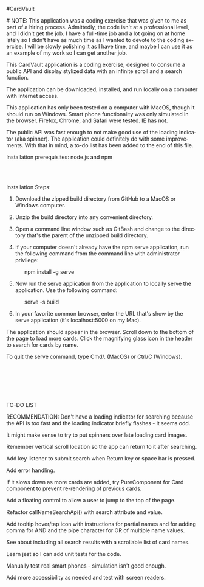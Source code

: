<!DOCTYPE HTML PUBLIC "-//W3C//DTD HTML 4.0 Transitional//EN">
<HTML>
<HEAD>
	<META HTTP-EQUIV="CONTENT-TYPE" CONTENT="text/html; charset=utf-8">
	<TITLE></TITLE>
	<META NAME="GENERATOR" CONTENT="OpenOffice 4.1.5  (Unix)">
	<META NAME="CREATED" CONTENT="0;0">
	<META NAME="CHANGEDBY" CONTENT="Terry Volkirch">
	<META NAME="CHANGED" CONTENT="20201101;22134600">
</HEAD>
<BODY LANG="en-US" DIR="LTR">
<P>#CardVault</P>
<P># NOTE: This application was a coding exercise that was given to
me as part of a hiring process. Admittedly, the code isn't at a
professional level, and I didn't get the job. I have a full-time job
and a lot going on at home lately so I didn't have as much time as I
wanted to devote to the coding exercise. I will be slowly polishing
it as I have time, and maybe I can use it as an example of my work so
I can get another job.</P>
<P><META NAME="CHANGEDBY" CONTENT="Terry Volkirch"><META NAME="CHANGEDBY" CONTENT="Terry Volkirch">This
CardVault application is a coding exercise, designed to consume a
public API and display stylized data with an infinite scroll and a
search function.</P>
<P>The application can be downloaded, installed, and run locally on a
computer with Internet access.</P>
<P>This application has only been tested on a computer with MacOS,
though it should run on Windows. Smart phone functionality was only
simulated in the browser. Firefox, Chrome, and Safari were tested. IE
has not.</P>
<P>The public API was fast enough to not make good use of the loading
indicator (aka spinner). The application could definitely do with
some improvements. With that in mind, a to-do list has been added to
the end of this file.</P>
<P STYLE="margin-bottom: 0in">Installation prerequisites: node.js and
npm</P>
<P><BR><BR>
</P>
<P>Installation Steps:</P>
<OL>
	<LI><P>Download the zipped build directory from GitHub to a MacOS or
	Windows computer.</P>
	<LI><P>Unzip the build directory into any convenient directory.</P>
	<LI><P>Open a command line window such as GitBash and change to the
	directory that's the parent of the unzipped build directory.</P>
	<LI><P>If your computer doesn't already have the npm serve
	application, run the following command from the command line with
	administrator privilege:</P>
	<OL>
		<P>npm install -g serve</P>
	</OL>
	<LI><P>Now run the serve application from the application to locally
	serve the application. Use the following command:</P>
	<OL>
		<P>serve -s build</P>
	</OL>
	<LI><P>In your favorite common browser, enter the URL that's show by
	the serve application (it's localhost:5000 on my Mac).</P>
</OL>
<P>The application should appear in the browser. Scroll down to the
bottom of the page to load more cards. Click the magnifying glass
icon in the header to search for cards by name.</P>
<P>To quit the serve command, type Cmd/. (MacOS) or Ctrl/C (Windows).</P>
<P><BR><BR>
</P>
<P><BR><BR>
</P>
<P>TO-DO LIST</P>
<P>RECOMMENDATION: Don't have a loading indicator for searching
because the API is too fast and the loading indicator briefly flashes
- it seems odd.</P>
<P>It might make sense to try to put spinners over late loading card
images.</P>
<P>Remember vertical scroll location so the app can return to it
after searching.</P>
<P>Add key listener to submit search when Return key or space bar is
pressed.</P>
<P>Add error handling.</P>
<P>If it slows down as more cards are added, try PureComponent for
Card component to prevent re-rendering of previous cards.</P>
<P>Add a floating control to allow a user to jump to the top of the
page.</P>
<P>Refactor callNameSearchApi() with search attribute and value.</P>
<P>Add tooltip hover/tap icon with instructions for partial names and
for adding comma for AND and the pipe character for OR of multiple
name values.</P>
<P>See about including all search results with a scrollable list of
card names.</P>
<P>Learn jest so I can add unit tests for the code.</P>
<P>Manually test real smart phones - simulation isn't good enough.</P>
<P>Add more accessibility as needed and test with screen readers.</P>
</BODY>
</HTML>